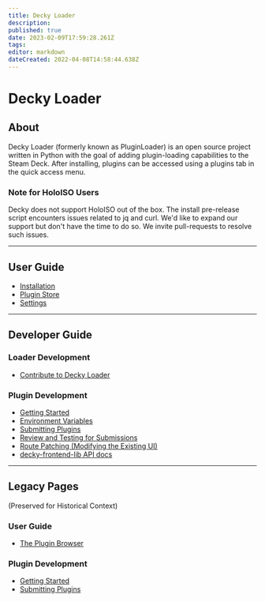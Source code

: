 ```yaml
---
title: Decky Loader
description: 
published: true
date: 2023-02-09T17:59:28.261Z
tags: 
editor: markdown
dateCreated: 2022-04-08T14:58:44.638Z
---
```


# Decky Loader

## About
Decky Loader (formerly known as PluginLoader) is an open source project written in Python with the goal of adding plugin-loading capabilities to the Steam Deck. After installing, plugins can be accessed using a plugins tab in the quick access menu.

### Note for HoloISO Users

Decky does not support HoloISO out of the box.
The install pre-release script encounters issues related to jq and curl.
We'd like to expand our support but don't have the time to do so. We invite pull-requests to resolve such issues.

---

## User Guide
- [Installation](/en/user-guide/install)
- [Plugin Store](/en/user-guide/plugin-store)
- [Settings](/en/user-guide/settings)

---

## Developer Guide

### Loader Development
- [Contribute to Decky Loader](/en/loader-dev/development)

### Plugin Development
- [Getting Started](/en/plugin-dev/getting-started)
- [Environment Variables](/plugin-dev/env-vars)
- [Submitting Plugins](/en/plugin-dev/submitting-plugins)
- [Review and Testing for Submissions](/plugin-dev/review-and-testing)
- [Route Patching (Modifying the Existing UI)](/plugin-dev/route-patching)
- [decky-frontend-lib API docs](/en/api-docs/decky-frontend-lib/README.md)

--- 

## Legacy Pages
(Preserved for Historical Context)

### User Guide
- [The Plugin Browser](/en/user-guide-legacy/plugin-browser)

### Plugin Development
- [Getting Started](/en/plugin-dev-legacy/getting-started)
- [Submitting Plugins](/en/plugin-dev-legacy/submitting-plugins)
